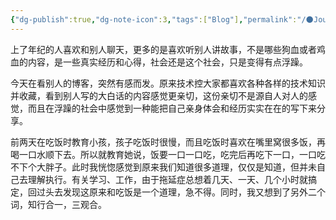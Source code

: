 ```yaml
---
{"dg-publish":true,"dg-note-icon":3,"tags":["Blog"],"permalink":"/🌑Journal_手札/小记/小记_20240915/","dgPassFrontmatter":true,"noteIcon":3,"created":"2024-09-15T16:43:49.896+08:00","updated":"2024-09-17T17:17:14.833+08:00"}
---
```


上了年纪的人喜欢和别人聊天，更多的是喜欢听别人讲故事，不是哪些狗血或者鸡血的内容，是一些真实经历和心得，社会还是这个社会，只是变得有点浮躁。

今天在看别人的博客，突然有感而发。原来技术控大家都喜欢各种各样的技术知识并收藏，看到别人写的大白话的内容感觉更亲切，这份亲切不是源自人对人的感觉，而且在浮躁的社会中感觉到一种能把自己亲身体会和经历实实在在的写下来分享。

前两天在吃饭时教育小孩，孩子吃饭时很慢，而且吃饭时喜欢在嘴里窝很多饭，再喝一口水顺下去。所以就教育她说，饭要一口一口吃，吃完后再吃下一口，一口吃不下个大胖子。此时我恍惚感觉到原来我们知道很多道理，仅仅是知道，但并未自己去理解执行。有关学习、工作，由于拖延症总想着几天、一天、几个小时就搞定，回过头去发现这原来和吃饭是一个道理，急不得。同时，我又想到了另外二个词，知行合一，三观合。

